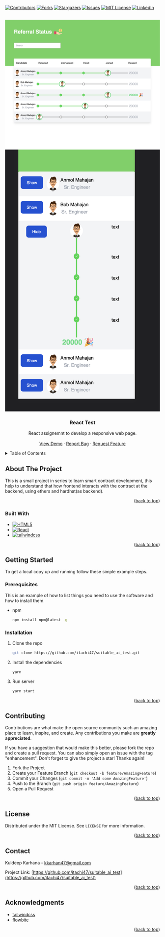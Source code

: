 <!-- Improved compatibility of back to top link: See: https://github.com/othneildrew/Best-README-Template/pull/73 -->

<a name="readme-top"></a>

<!--
*** Thanks for checking out the Best-README-Template. If you have a suggestion
*** that would make this better, please fork the repo and create a pull request
*** or simply open an issue with the tag "enhancement".
*** Don't forget to give the project a star!
*** Thanks again! Now go create something AMAZING! :D
-->

<!-- PROJECT SHIELDS -->
<!--
*** I'm using markdown "reference style" links for readability.
*** Reference links are enclosed in brackets [ ] instead of parentheses ( ).
*** See the bottom of this document for the declaration of the reference variables
*** for contributors-url, forks-url, etc. This is an optional, concise syntax you may use.
*** https://www.markdownguide.org/basic-syntax/#reference-style-links
-->

[![Contributors][contributors-shield]][contributors-url]
[![Forks][forks-shield]][forks-url]
[![Stargazers][stars-shield]][stars-url]
[![Issues][issues-shield]][issues-url]
[![MIT License][license-shield]][license-url]
[![LinkedIn][linkedin-shield]][linkedin-url]

<!-- PROJECT LOGO -->
<br />
<div align="center">
  <a href="https://github.com/itachi47/suitable_ai_test">
    <img src="src/images/screenshot_01.png" alt="Logo" >
  </a>
  <a href="https://github.com/itachi47/suitable_ai_test">
    <img src="src/images/screenshot_02.png" alt="Logo" >
  </a>

<h3 align="center">React Test</h3>

  <p align="center">
    React assignemnt to develop a responsive web page.
    <br />
    <br />
    <a href="https://github.com/itachi47/suitable_ai_test">View Demo</a>
    ·
    <a href="https://github.com/itachi47/suitable_ai_test/issues">Report Bug</a>
    ·
    <a href="https://github.com/itachi47/suitable_ai_test/issues">Request Feature</a>
  </p>
</div>

<!-- TABLE OF CONTENTS -->
<details>
  <summary>Table of Contents</summary>
  <ol>
    <li>
      <a href="#about-the-project">About The Project</a>
      <ul>
        <li><a href="#built-with">Built With</a></li>
      </ul>
    </li>
    <li>
      <a href="#getting-started">Getting Started</a>
      <ul>
        <li><a href="#prerequisites">Prerequisites</a></li>
        <li><a href="#installation">Installation</a></li>
      </ul>
    </li>
    <li><a href="#usage">Usage</a></li>
    <!-- <li><a href="#roadmap">Roadmap</a></li> -->
    <li><a href="#contributing">Contributing</a></li>
    <li><a href="#license">License</a></li>
    <li><a href="#contact">Contact</a></li>
    <li><a href="#acknowledgments">Acknowledgments</a></li>
  </ol>
</details>

<!-- ABOUT THE PROJECT -->

## About The Project

This is a small project in series to learn smart contract development, this help to understand that how frontend interacts with the contract at the backend, using ethers and hardhat(as backend).

<p align="right">(<a href="#readme-top">back to top</a>)</p>

### Built With

- [![HTML5][html.js]][html-url]
- [![React][react.js]][react-url]
- [![tailwindcss][tailwind.js]][tailwind-url]

<p align="right">(<a href="#readme-top">back to top</a>)</p>

<!-- GETTING STARTED -->

## Getting Started

To get a local copy up and running follow these simple example steps.

### Prerequisites

This is an example of how to list things you need to use the software and how to install them.

- npm
  ```sh
  npm install npm@latest -g
  ```

### Installation

1. Clone the repo
   ```sh
   git clone https://github.com/itachi47/suitable_ai_test.git
   ```
2. Install the dependencies
   ```sh
   yarn
   ```
3. Run server
   ```sh
   yarn start
   ```

<p align="right">(<a href="#readme-top">back to top</a>)</p>

<!-- USAGE EXAMPLES -->

<!-- CONTRIBUTING -->

## Contributing

Contributions are what make the open source community such an amazing place to learn, inspire, and create. Any contributions you make are **greatly appreciated**.

If you have a suggestion that would make this better, please fork the repo and create a pull request. You can also simply open an issue with the tag "enhancement".
Don't forget to give the project a star! Thanks again!

1. Fork the Project
2. Create your Feature Branch (`git checkout -b feature/AmazingFeature`)
3. Commit your Changes (`git commit -m 'Add some AmazingFeature'`)
4. Push to the Branch (`git push origin feature/AmazingFeature`)
5. Open a Pull Request

<p align="right">(<a href="#readme-top">back to top</a>)</p>

<!-- LICENSE -->

## License

Distributed under the MIT License. See `LICENSE` for more information.

<p align="right">(<a href="#readme-top">back to top</a>)</p>

<!-- CONTACT -->

## Contact

Kuldeep Karhana - kkarhan47@gmail.com

Project Link: [https://github.com/itachi47/suitable_ai_test](https://github.com/itachi47/suitable_ai_test)

<p align="right">(<a href="#readme-top">back to top</a>)</p>

<!-- ACKNOWLEDGMENTS -->

## Acknowledgments

- [tailwindcss](https://www.freecodecamp.org/)
- [flowbite](https://flowbite.com)

<p align="right">(<a href="#readme-top">back to top</a>)</p>

<!-- MARKDOWN LINKS & IMAGES -->
<!-- https://www.markdownguide.org/basic-syntax/#reference-style-links -->

[contributors-shield]: https://img.shields.io/github/contributors/itachi47/suitable_ai_test.svg?style=for-the-badge
[contributors-url]: https://github.com/itachi47/suitable_ai_test/graphs/contributors
[forks-shield]: https://img.shields.io/github/forks/itachi47/suitable_ai_test.svg?style=for-the-badge
[forks-url]: https://github.com/itachi47/suitable_ai_test/network/members
[stars-shield]: https://img.shields.io/github/stars/itachi47/suitable_ai_test.svg?style=for-the-badge
[stars-url]: https://github.com/itachi47/suitable_ai_test/stargazers
[issues-shield]: https://img.shields.io/github/issues/itachi47/suitable_ai_test.svg?style=for-the-badge
[issues-url]: https://github.com/itachi47/suitable_ai_test/issues
[license-shield]: https://img.shields.io/github/license/itachi47/suitable_ai_test.svg?style=for-the-badge
[license-url]: https://github.com/itachi47/suitable_ai_test/blob/master/LICENSE.txt
[linkedin-shield]: https://img.shields.io/badge/-LinkedIn-black.svg?style=for-the-badge&logo=linkedin&colorB=555
[linkedin-url]: https://www.linkedin.com/in/kuldeep-singh-karhana-80835119a/
[product-screenshot]: images/screenshot.png
[react.js]: https://img.shields.io/badge/React-20232A?style=for-the-badge&logo=react&logoColor=61DAFB
[react-url]: https://reactjs.org/
[html.js]: https://img.shields.io/badge/html5-%23E34F26.svg?style=for-the-badge&logo=html5&logoColor=white
[html-url]: https://developer.mozilla.org/en-US/docs/Glossary/HTML5
[react.js]: https://img.shields.io/badge/-ReactJs-61DAFB?logo=react&logoColor=white&style=for-the-badge
[react-url]: https://reactjs.org/
[tailwind.js]: https://img.shields.io/badge/tailwindcss-%2338B2AC.svg?style=for-the-badge&logo=tailwind-css&logoColor=white
[tailwind-url]: https://tailwindcss.com/
